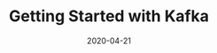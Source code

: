---
date: '2020-04-21'
description: An example of how to connect to, send, and receive messages from Kafka.
lastmod: '2020-05-19'
patterns:
- Eventing
readme: true
repo: https://github.com/BrianMMcClain/kafka-getting-started
summary:
- An example of how to connect to, send, and receive messages from Kafka.
tags:
- Kafka
team:
- Brian McClain
title: Getting Started with Kafka
topics:
- Messaging and Integration
---